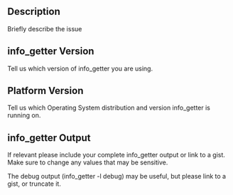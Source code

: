 ## Description

Briefly describe the issue

## info_getter Version

Tell us which version of info_getter you are using.

## Platform Version

Tell us which Operating System distribution and version info_getter is running on.

## info_getter Output

If relevant please include your complete info_getter output or link to a gist. Make sure to change any values that may be sensitive.

The debug output (info_getter -l debug) may be useful, but please link to a gist, or truncate it.

